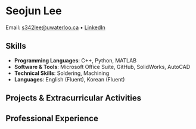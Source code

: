 # Seojun Lee
Email: s342lee@uwaterloo.ca • [LinkedIn](https://www.linkedin.com/in/seojun-lee-34399a341/)

## Skills
- **Programming Languages**: C++, Python, MATLAB
- **Software & Tools**: Microsoft Office Suite, GitHub, SolidWorks, AutoCAD
- **Technical Skills**: Soldering, Machining
- **Languages**: English (Fluent), Korean (Fluent)

## Projects & Extracurricular Activities

## Professional Experience

